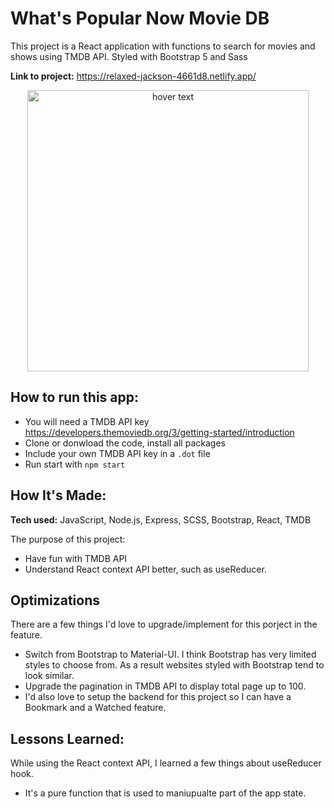 # What's Popular Now Movie DB 
This project is a React application with functions to search for movies and shows using TMDB API.
Styled with Bootstrap 5 and Sass


**Link to project:** https://relaxed-jackson-4661d8.netlify.app/

<p align="center">
  <img src="https://res.cloudinary.com/dhhiphscp/image/upload/v1670700132/portfolio/MovieApp_xvv46t.png" width="450" title="hover text">
</p>

## How to run this app:
- You will need a TMDB API key https://developers.themoviedb.org/3/getting-started/introduction
- Clone or donwload the code, install all packages 
- Include your own TMDB API key in a ``.dot`` file
- Run start with ``npm start`` 

## How It's Made:

**Tech used:** JavaScript, Node.js, Express, SCSS, Bootstrap, React, TMDB

The purpose of this project:
- Have fun with TMDB API
- Understand React context API better, such as useReducer.

## Optimizations
There are a few things I'd love to upgrade/implement for this porject in the feature.
- Switch from Bootstrap to Material-UI. I think Bootstrap has very limited styles to choose from. As a result websites styled with Bootstrap tend to look similar.
- Upgrade the pagination in TMDB API to display total page up to 100.
- I'd also love to setup the backend for this project so I can have a Bookmark and a Watched feature. 

## Lessons Learned:

While using the React context API, I learned a few things about useReducer hook. 
- It's a pure function that is  used to maniupualte part of the app state.

